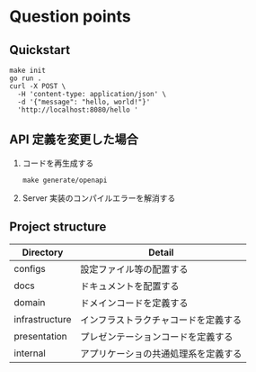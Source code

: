 # Question points

## Quickstart

```console
make init
go run .
curl -X POST \
  -H 'content-type: application/json' \
  -d '{"message": "hello, world!"}'
  'http://localhost:8080/hello '
```

## API 定義を変更した場合

1. コードを再生成する

   ```console
   make generate/openapi
   ```

1. Server 実装のコンパイルエラーを解消する

## Project structure

| Directory      | Detail                               |
| -------------- | ------------------------------------ |
| configs        | 設定ファイル等の配置する             |
| docs           | ドキュメントを配置する               |
| domain         | ドメインコードを定義する             |
| infrastructure | インフラストラクチャコードを定義する |
| presentation   | プレゼンテーションコードを定義する   |
| internal       | アプリケーショの共通処理系を定義する |
